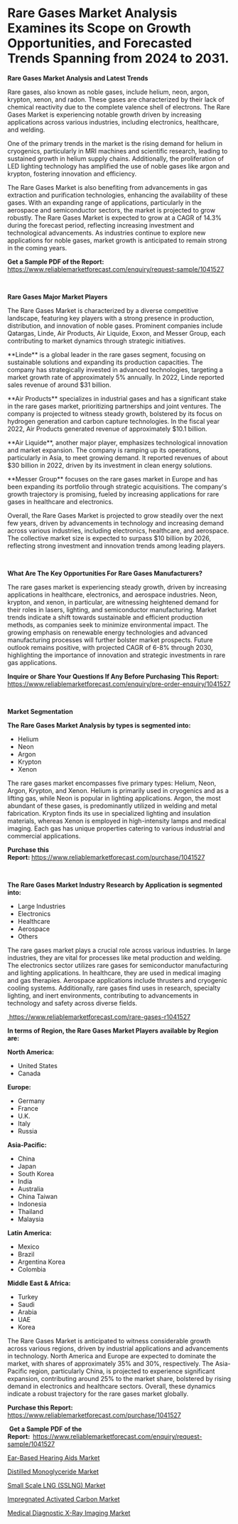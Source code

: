 <p><h1>Rare Gases Market Analysis Examines its Scope on Growth Opportunities, and Forecasted Trends Spanning from 2024 to 2031.</h1></p><p><strong>Rare Gases Market Analysis and Latest Trends</strong></p>
<p><p>Rare gases, also known as noble gases, include helium, neon, argon, krypton, xenon, and radon. These gases are characterized by their lack of chemical reactivity due to the complete valence shell of electrons. The Rare Gases Market is experiencing notable growth driven by increasing applications across various industries, including electronics, healthcare, and welding.</p><p>One of the primary trends in the market is the rising demand for helium in cryogenics, particularly in MRI machines and scientific research, leading to sustained growth in helium supply chains. Additionally, the proliferation of LED lighting technology has amplified the use of noble gases like argon and krypton, fostering innovation and efficiency.</p><p>The Rare Gases Market is also benefiting from advancements in gas extraction and purification technologies, enhancing the availability of these gases. With an expanding range of applications, particularly in the aerospace and semiconductor sectors, the market is projected to grow robustly. The Rare Gases Market is expected to grow at a CAGR of 14.3% during the forecast period, reflecting increasing investment and technological advancements. As industries continue to explore new applications for noble gases, market growth is anticipated to remain strong in the coming years.</p></p>
<p><strong>Get a Sample PDF of the Report:&nbsp;</strong> <a href="https://www.reliablemarketforecast.com/enquiry/request-sample/1041527?utm_campaign=1170&utm_medium=2&utm_source=Github&utm_content=ia&utm_term=09112024&utm_id=rare-gases">https://www.reliablemarketforecast.com/enquiry/request-sample/1041527</a></p>
<p>&nbsp;</p>
<p><strong>Rare Gases Major Market Players</strong></p>
<p><p>The Rare Gases Market is characterized by a diverse competitive landscape, featuring key players with a strong presence in production, distribution, and innovation of noble gases. Prominent companies include Qatargas, Linde, Air Products, Air Liquide, Exxon, and Messer Group, each contributing to market dynamics through strategic initiatives.</p><p>**Linde** is a global leader in the rare gases segment, focusing on sustainable solutions and expanding its production capacities. The company has strategically invested in advanced technologies, targeting a market growth rate of approximately 5% annually. In 2022, Linde reported sales revenue of around $31 billion.</p><p>**Air Products** specializes in industrial gases and has a significant stake in the rare gases market, prioritizing partnerships and joint ventures. The company is projected to witness steady growth, bolstered by its focus on hydrogen generation and carbon capture technologies. In the fiscal year 2022, Air Products generated revenue of approximately $10.1 billion.</p><p>**Air Liquide**, another major player, emphasizes technological innovation and market expansion. The company is ramping up its operations, particularly in Asia, to meet growing demand. It reported revenues of about $30 billion in 2022, driven by its investment in clean energy solutions.</p><p>**Messer Group** focuses on the rare gases market in Europe and has been expanding its portfolio through strategic acquisitions. The company's growth trajectory is promising, fueled by increasing applications for rare gases in healthcare and electronics.</p><p>Overall, the Rare Gases Market is projected to grow steadily over the next few years, driven by advancements in technology and increasing demand across various industries, including electronics, healthcare, and aerospace. The collective market size is expected to surpass $10 billion by 2026, reflecting strong investment and innovation trends among leading players.</p></p>
<p>&nbsp;</p>
<p><strong>What Are The Key Opportunities For Rare Gases Manufacturers?</strong></p>
<p><p>The rare gases market is experiencing steady growth, driven by increasing applications in healthcare, electronics, and aerospace industries. Neon, krypton, and xenon, in particular, are witnessing heightened demand for their roles in lasers, lighting, and semiconductor manufacturing. Market trends indicate a shift towards sustainable and efficient production methods, as companies seek to minimize environmental impact. The growing emphasis on renewable energy technologies and advanced manufacturing processes will further bolster market prospects. Future outlook remains positive, with projected CAGR of 6-8% through 2030, highlighting the importance of innovation and strategic investments in rare gas applications.</p></p>
<p><strong>Inquire or Share Your Questions If Any Before Purchasing This Report:</strong> <a href="https://www.reliablemarketforecast.com/enquiry/pre-order-enquiry/1041527?utm_campaign=1170&utm_medium=2&utm_source=Github&utm_content=ia&utm_term=09112024&utm_id=rare-gases">https://www.reliablemarketforecast.com/enquiry/pre-order-enquiry/1041527</a></p>
<p>&nbsp;</p>
<p><strong>Market Segmentation</strong></p>
<p><strong>The Rare Gases Market Analysis by types is segmented into:</strong></p>
<p><ul><li>Helium</li><li>Neon</li><li>Argon</li><li>Krypton</li><li>Xenon</li></ul></p>
<p><p>The rare gases market encompasses five primary types: Helium, Neon, Argon, Krypton, and Xenon. Helium is primarily used in cryogenics and as a lifting gas, while Neon is popular in lighting applications. Argon, the most abundant of these gases, is predominantly utilized in welding and metal fabrication. Krypton finds its use in specialized lighting and insulation materials, whereas Xenon is employed in high-intensity lamps and medical imaging. Each gas has unique properties catering to various industrial and commercial applications.</p></p>
<p><strong>Purchase this Report:&nbsp;</strong><a href="https://www.reliablemarketforecast.com/purchase/1041527?utm_campaign=1170&utm_medium=2&utm_source=Github&utm_content=ia&utm_term=09112024&utm_id=rare-gases">https://www.reliablemarketforecast.com/purchase/1041527</a></p>
<p>&nbsp;</p>
<p><strong>The Rare Gases Market Industry Research by Application is segmented into:</strong></p>
<p><ul><li>Large Industries</li><li>Electronics</li><li>Healthcare</li><li>Aerospace</li><li>Others</li></ul></p>
<p><p>The rare gases market plays a crucial role across various industries. In large industries, they are vital for processes like metal production and welding. The electronics sector utilizes rare gases for semiconductor manufacturing and lighting applications. In healthcare, they are used in medical imaging and gas therapies. Aerospace applications include thrusters and cryogenic cooling systems. Additionally, rare gases find uses in research, specialty lighting, and inert environments, contributing to advancements in technology and safety across diverse fields.</p></p>
<p><a href="https://www.reliablemarketforecast.com/rare-gases-r1041527?utm_campaign=1170&utm_medium=2&utm_source=Github&utm_content=ia&utm_term=09112024&utm_id=rare-gases">&nbsp;https://www.reliablemarketforecast.com/rare-gases-r1041527</a></p>
<p><strong>In terms of Region, the Rare Gases Market Players available by Region are:</strong></p>
<p>
    <p> <strong> North America: </strong>
        <ul>
            <li>United States</li>
            <li>Canada</li>
        </ul>
        </p> 
    <p> <strong> Europe: </strong>
        <ul>
            <li>Germany</li>
            <li>France</li>
            <li>U.K.</li>
            <li>Italy</li>
            <li>Russia</li>
        </ul>
        </p> 
    <p> <strong> Asia-Pacific: </strong>
        <ul>
            <li>China</li>
            <li>Japan</li>
            <li>South Korea</li>
            <li>India</li>
            <li>Australia</li>
            <li>China Taiwan</li>
            <li>Indonesia</li>
            <li>Thailand</li>
            <li>Malaysia</li>
        </ul>
        </p> 
    <p> <strong> Latin America: </strong>
        <ul>
            <li>Mexico</li>
            <li>Brazil</li>
            <li>Argentina Korea</li>
            <li>Colombia</li>
        </ul>
        </p> 
    <p> <strong> Middle East & Africa: </strong>
        <ul>
            <li>Turkey</li>
            <li>Saudi</li>
            <li>Arabia</li>
            <li>UAE</li>
            <li>Korea</li>
        </ul>
    </p>
    </p>
<p><p>The Rare Gases Market is anticipated to witness considerable growth across various regions, driven by industrial applications and advancements in technology. North America and Europe are expected to dominate the market, with shares of approximately 35% and 30%, respectively. The Asia-Pacific region, particularly China, is projected to experience significant expansion, contributing around 25% to the market share, bolstered by rising demand in electronics and healthcare sectors. Overall, these dynamics indicate a robust trajectory for the rare gases market globally.</p></p>
<p><strong>Purchase this Report: </strong><a href="https://www.reliablemarketforecast.com/purchase/1041527?utm_campaign=1170&utm_medium=2&utm_source=Github&utm_content=ia&utm_term=09112024&utm_id=rare-gases">https://www.reliablemarketforecast.com/purchase/1041527</a></p>
<p>&nbsp;<strong>Get a Sample PDF of the Report:&nbsp;&nbsp;</strong><a href="https://www.reliablemarketforecast.com/enquiry/request-sample/1041527?utm_campaign=1170&utm_medium=2&utm_source=Github&utm_content=ia&utm_term=09112024&utm_id=rare-gases">https://www.reliablemarketforecast.com/enquiry/request-sample/1041527</a></p>
<p><strong></strong></p>
<p><p><a href="https://www.linkedin.com/pulse/analyzing-ear-based-hearing-aids-market-dynamics-growth-nq8te?utm_campaign=1170&utm_medium=2&utm_source=Github&utm_content=ia&utm_term=09112024&utm_id=rare-gases">Ear-Based Hearing Aids Market</a></p><p><a href="https://github.com/shanicesca7t/Market-Research-Report-List-1/blob/main/distilled-monoglyceride-market.md?utm_campaign=1170&utm_medium=2&utm_source=Github&utm_content=ia&utm_term=09112024&utm_id=rare-gases">Distilled Monoglyceride Market</a></p><p><a href="https://www.linkedin.com/pulse/global-small-scale-lng-sslng-14-cagr-forecast-2024-mfcoe?utm_campaign=1170&utm_medium=2&utm_source=Github&utm_content=ia&utm_term=09112024&utm_id=rare-gases">Small Scale LNG (SSLNG) Market</a></p><p><a href="https://github.com/canardmmhainesa/Market-Research-Report-List-1/blob/main/impregnated-activated-carbon-market.md?utm_campaign=1170&utm_medium=2&utm_source=Github&utm_content=ia&utm_term=09112024&utm_id=rare-gases">Impregnated Activated Carbon Market</a></p><p><a href="https://issuu.com/reportprime-2/docs/medical-diagnostic-x-ray-imaging-ma_99683b489e528d?utm_campaign=1170&utm_medium=2&utm_source=Github&utm_content=ia&utm_term=09112024&utm_id=rare-gases">Medical Diagnostic X-Ray Imaging Market</a></p></p>